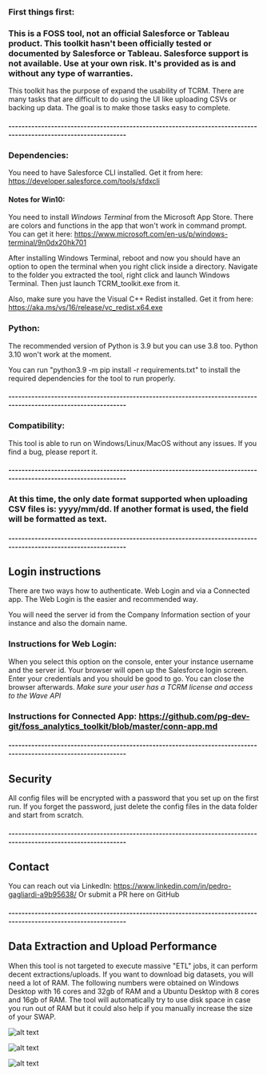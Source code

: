 ### First things first: 

### This is a FOSS tool, not an official Salesforce or Tableau product. This toolkit hasn't been officially tested or documented by Salesforce or Tableau. Salesforce support is not available. Use at your own risk. It's provided as is and without any type of warranties.

This toolkit has the purpose of expand the usability of TCRM. There are many tasks that are difficult to do using the UI like uploading CSVs or backing up data. The goal is to make those tasks easy to complete.

#### ----------------------------------------------------------------------------------------------------------------

### Dependencies:
You need to have Salesforce CLI installed. Get it from here: https://developer.salesforce.com/tools/sfdxcli

#### Notes for Win10: 
You need to install *Windows Terminal* from the Microsoft App Store. There are colors and functions in the app that won't work in command prompt. You can get it here: https://www.microsoft.com/en-us/p/windows-terminal/9n0dx20hk701

After installing Windows Terminal, reboot and now you should have an option to open the terminal when you right click inside a directory.
Navigate to the folder you extracted the tool, right click and launch Windows Terminal.
Then just launch TCRM_toolkit.exe from it.

Also, make sure you have the Visual C++ Redist installed. Get it from here: https://aka.ms/vs/16/release/vc_redist.x64.exe

### Python:
The recommended version of Python is 3.9 but you can use 3.8 too. Python 3.10 won't work at the moment.

You can run "python3.9 -m pip install -r requirements.txt" to install the required dependencies for the tool to run properly.

#### ----------------------------------------------------------------------------------------------------------------

### Compatibility:
This tool is able to run on Windows/Linux/MacOS without any issues. If you find a bug, please report it.

#### ----------------------------------------------------------------------------------------------------------------

### At this time, the only date format supported when uploading CSV files is: yyyy/mm/dd. If another format is used, the field will be formatted as text.

#### ----------------------------------------------------------------------------------------------------------------

## Login instructions

There are two ways how to authenticate. Web Login and via a Connected app. The Web Login is the easier and recommended way.

You will need the server id from the Company Information section of your instance and also the domain name.

### Instructions for Web Login:

When you select this option on the console, enter your instance username and the server id. Your browser will open up the Salesforce login screen. Enter your credentials and you should be good to go. You can close the browser afterwards. *Make sure your user has a TCRM license and access to the Wave API*

### Instructions for Connected App: https://github.com/pg-dev-git/foss_analytics_toolkit/blob/master/conn-app.md

#### ----------------------------------------------------------------------------------------------------------------

## Security

All config files will be encrypted with a password that you set up on the first run. If you forget the password, just delete the config files in the data folder and start from scratch.

#### ----------------------------------------------------------------------------------------------------------------

## Contact

You can reach out via LinkedIn: https://www.linkedin.com/in/pedro-gagliardi-a9b95638/
Or submit a PR here on GitHub

#### ----------------------------------------------------------------------------------------------------------------

## Data Extraction and Upload Performance

When this tool is not targeted to execute massive "ETL" jobs, it can perform decent extractions/uploads. 
If you want to download big datasets, you will need a lot of RAM.
The following numbers were obtained on Windows Desktop with 16 cores and 32gb of RAM and a Ubuntu Desktop with 8 cores and 16gb of RAM.
The tool will automatically try to use disk space in case you run out of RAM but it could also help if you manually increase the size of your SWAP.

![alt text](https://i.ibb.co/CMptHth/perf-table.jpg)

![alt text](https://i.ibb.co/vQnwHNg/16.jpg)

![alt text](https://i.ibb.co/kGtNx3g/32.jpg)
